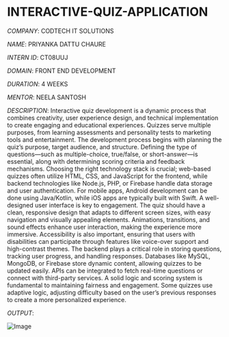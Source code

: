# INTERACTIVE-QUIZ-APPLICATION

*COMPANY*: CODTECH IT SOLUTIONS

*NAME*: PRIYANKA DATTU CHAURE

*INTERN ID*: CT08UUJ

*DOMAIN*: FRONT END DEVELOPMENT

*DURATION*: 4 WEEKS

*MENTOR*: NEELA SANTOSH

*DESCRIPTION*: Interactive quiz development is a dynamic process that combines creativity, user experience design, and technical implementation to create engaging and educational experiences. Quizzes serve multiple purposes, from learning assessments and personality tests to marketing tools and entertainment. The development process begins with planning the quiz’s purpose, target audience, and structure. Defining the type of questions—such as multiple-choice, true/false, or short-answer—is essential, along with determining scoring criteria and feedback mechanisms. Choosing the right technology stack is crucial; web-based quizzes often utilize HTML, CSS, and JavaScript for the frontend, while backend technologies like Node.js, PHP, or Firebase handle data storage and user authentication. For mobile apps, Android development can be done using Java/Kotlin, while iOS apps are typically built with Swift.
A well-designed user interface is key to engagement. The quiz should have a clean, responsive design that adapts to different screen sizes, with easy navigation and visually appealing elements. Animations, transitions, and sound effects enhance user interaction, making the experience more immersive. Accessibility is also important, ensuring that users with disabilities can participate through features like voice-over support and high-contrast themes. The backend plays a critical role in storing questions, tracking user progress, and handling responses. Databases like MySQL, MongoDB, or Firebase store dynamic content, allowing quizzes to be updated easily. APIs can be integrated to fetch real-time questions or connect with third-party services. A solid logic and scoring system is fundamental to maintaining fairness and engagement. Some quizzes use adaptive logic, adjusting difficulty based on the user’s previous responses to create a more personalized experience.

*OUTPUT*:

![Image](https://github.com/user-attachments/assets/45f9def5-3cf2-4118-93c2-27022dd3e333)
